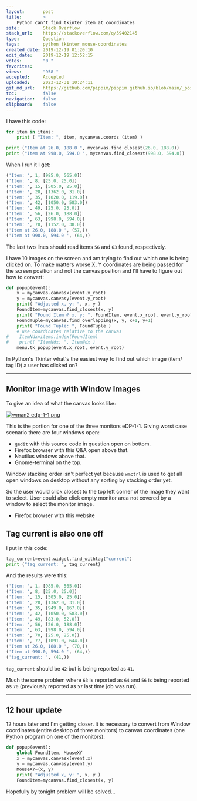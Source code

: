 ```yaml
---
layout:       post
title:        >
    Python can't find tkinter item at coordinates
site:         Stack Overflow
stack_url:    https://stackoverflow.com/q/59402145
type:         Question
tags:         python tkinter mouse-coordinates
created_date: 2019-12-19 01:20:10
edit_date:    2019-12-19 12:52:15
votes:        "0 "
favorites:    
views:        "958 "
accepted:     Accepted
uploaded:     2023-12-31 10:24:11
git_md_url:   https://github.com/pippim/pippim.github.io/blob/main/_posts/2019/2019-12-19-Python-can_t-find-tkinter-item-at-coordinates.md
toc:          false
navigation:   false
clipboard:    false
---
```


I have this code:



``` python
for item in items:
    print ( "Item: ", item, mycanvas.coords (item) )

print ("Item at 26.0, 188.0 ", mycanvas.find_closest(26.0, 188.0))
print ("Item at 998.0, 594.0 ", mycanvas.find_closest(998.0, 594.0))
```

When I run it I get:

``` python
('Item: ', 1, [985.0, 565.0])
('Item: ', 8, [25.0, 25.0])
('Item: ', 15, [505.0, 25.0])
('Item: ', 28, [1362.0, 31.0])
('Item: ', 35, [1020.0, 119.0])
('Item: ', 42, [1050.0, 583.0])
('Item: ', 49, [25.0, 25.0])
('Item: ', 56, [26.0, 188.0])
('Item: ', 63, [998.0, 594.0])
('Item: ', 70, [1152.0, 38.0])
('Item at 26.0, 188.0 ', (57,))
('Item at 998.0, 594.0 ', (64,))
```

The last two lines should read items `56` and `63` found, respectively.

I have 10 images on the screen and am trying to find out which one is being clicked on.  To make matters worse X, Y coordinates are being passed for the screen position and not the canvas position and I'll have to figure out how to convert:

``` python
def popup(event):
    x = mycanvas.canvasx(event.x_root)
    y = mycanvas.canvasy(event.y_root)
    print( "Adjusted x, y: ", x, y )
    FoundItem=mycanvas.find_closest(x, y)
    print( "Found Item @ x, y: ", FoundItem, event.x_root, event.y_root )
    FoundTuple=mycanvas.find_overlapping(x, y, x+1, y+1)
    print( "Found Tuple: ", FoundTuple )
    # use coordinates relative to the canvas
#    ItemNdx=items.index(FoundItem)
#    print( "ItemNdx: ", ItemNdx )
    menu.tk_popup(event.x_root, event.y_root)
```

In Python's Tkinter what's the easiest way to find out which image (item/ tag ID) a user has clicked on?


----------

## Monitor image with Window Images

To give an idea of what the canvas looks like:

[![wman2 edp-1-1.png][1]][1]

This is the portion for one of the three monitors eDP-1-1. Giving worst case scenario there are four windows open:

- `gedit` with this source code in question open on bottom.
- Firefox browser with this Q&A open above that.
- Nautilus windows above that.
- Gnome-terminal on the top.

Window stacking order isn't perfect yet because `wmctrl` is used to get all open windows on desktop without any sorting by stacking order yet.

So the user would click closest to the top left corner of the image they want to select. User could also click empty monitor area not covered by a window to select the monitor image.
- Firefox browser with this website

## Tag current is also one off

I put in this code:

``` python
tag_current=event.widget.find_withtag("current")
print ("tag_current: ", tag_current)
```

And the results were this:

``` python
('Item: ', 1, [985.0, 565.0])
('Item: ', 8, [25.0, 25.0])
('Item: ', 15, [505.0, 25.0])
('Item: ', 28, [1362.0, 31.0])
('Item: ', 35, [949.0, 167.0])
('Item: ', 42, [1050.0, 583.0])
('Item: ', 49, [83.0, 52.0])
('Item: ', 56, [26.0, 188.0])
('Item: ', 63, [998.0, 594.0])
('Item: ', 70, [25.0, 25.0])
('Item: ', 77, [1091.0, 644.0])
('Item at 26.0, 188.0 ', (70,))
('Item at 998.0, 594.0 ', (64,))
('tag_current: ', (41,))
```

`tag_current` should be `42` but is being reported as `41`.

Much the same problem where `63` is reported as `64` and `56` is being reported as `70` (previously reported as `57` last time job was run).


----------


## 12 hour update

12 hours later and I'm getting closer. It is necessary to convert from Window coordinates (entire desktop of three monitors) to canvas coordinates (one Python program on one of the monitors):
``` python
def popup(event):
    global FoundItem, MouseXY
    x = mycanvas.canvasx(event.x)
    y = mycanvas.canvasy(event.y)
    MouseXY=(x, y)
    print( "Adjusted x, y: ", x, y )
    FoundItem=mycanvas.find_closest(x, y)
```

Hopefully by tonight problem will be solved...


  [1]: https://i.stack.imgur.com/ol11B.png
